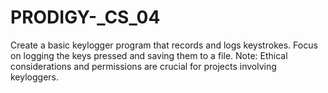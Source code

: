 # PRODIGY-_CS_04
Create a basic keylogger program that records and logs keystrokes.
Focus on logging the keys pressed and saving them to a file. Note: Ethical considerations and permissions are crucial for projects involving keyloggers.
